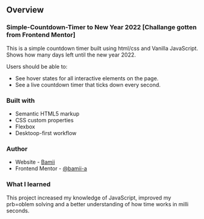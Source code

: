 ## Overview

### Simple-Countdown-Timer to New Year 2022 [Challange gotten from Frontend Mentor]
This is a simple countdown timer built using html/css and Vanilla JavaScript.
Shows how many days left until the new year 2022.

Users should be able to:
- See hover states for all interactive elements on the page.
- See a live countdown timer that ticks down every second.


### Built with
- Semantic HTML5 markup
- CSS custom properties
- Flexbox
- Desktoop-first workflow


### Author
- Website - [Bamii](https://github.com/bamii-a)
- Frontend Mentor - [@bamii-a](https://www.frontendmentor.io/profile/bamii-a)


### What I learned
This project increased my knowledge of JavaScript, improved my prb=oblem solving and a better understanding of how time works in milli seconds.
